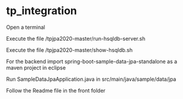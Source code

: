 # tp_integration

 Open a terminal

 Execute the file /tpjpa2020-master/run-hsqldb-server.sh

 Execute the file /tpjpa2020-master/show-hsqldb.sh

 For the backend import spring-boot-sample-data-jpa-standalone as a maven project in eclipse

 Run SampleDataJpaApplication.java in src/main/java/sample/data/jpa

Follow the Readme file in the front folder

